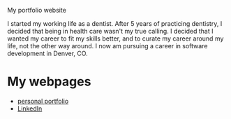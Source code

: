 My portfolio website

I started my working life as a dentist. After 5 years of practicing dentistry, I decided that being in health care wasn't my true calling. I decided that I wanted my career to fit my skills better, and to curate my career around my life, not the other way around. I now am pursuing a career in software development in Denver, CO.

# My webpages
* [personal portfolio](http://jduffey1990.github.io/portfolio-website)
* [LinkedIn](https://www.linkedin.com/in/jordan-duffey-39a76998/)
